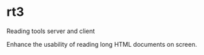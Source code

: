 rt3
===

Reading tools server and client

Enhance the usability of reading long HTML documents on screen. 
